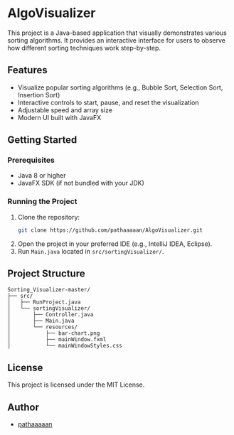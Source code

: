 # AlgoVisualizer

This project is a Java-based application that visually demonstrates various sorting algorithms. It provides an interactive interface for users to observe how different sorting techniques work step-by-step.

## Features

- Visualize popular sorting algorithms (e.g., Bubble Sort, Selection Sort, Insertion Sort)
- Interactive controls to start, pause, and reset the visualization
- Adjustable speed and array size
- Modern UI built with JavaFX

## Getting Started

### Prerequisites

- Java 8 or higher
- JavaFX SDK (if not bundled with your JDK)

### Running the Project

1. Clone the repository:
   ```bash
   git clone https://github.com/pathaaaaan/AlgoVisualizer.git
   ```
2. Open the project in your preferred IDE (e.g., IntelliJ IDEA, Eclipse).
3. Run `Main.java` located in `src/sortingVisualizer/`.

## Project Structure

```
Sorting_Visualizer-master/
├── src/
│   ├── RunProject.java
│   └── sortingVisualizer/
│       ├── Controller.java
│       ├── Main.java
│       └── resources/
│           ├── bar-chart.png
│           ├── mainWindow.fxml
│           └── mainWindowStyles.css
```

## License

This project is licensed under the MIT License.

## Author

- [pathaaaaan](https://github.com/pathaaaaan)
